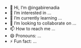 - 👋 Hi, I’m @ingabirenadia
- 👀 I’m interested in ...
- 🌱 I’m currently learning ...
- 💞️ I’m looking to collaborate on ...
- 📫 How to reach me ...
- 😄 Pronouns: ...
- ⚡ Fun fact: ...

<!---
ingabirenadia/ingabirenadia is a ✨ special ✨ repository because its `README.md` (this file) appears on your GitHub profile.
You can click the Preview link to take a look at your changes.
--->
